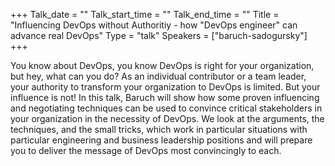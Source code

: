 +++
Talk_date = ""
Talk_start_time = ""
Talk_end_time = ""
Title = "Influencing DevOps without Authoritiy - how "DevOps engineer" can advance real DevOps"
Type = "talk"
Speakers = ["baruch-sadogursky"]
+++

You know about DevOps, you know DevOps is right for your organization, but hey, what can you do? As an individual contributor or a team leader, your authority to transform your organization to DevOps is limited. But your influence is not!
In this talk, Baruch will show how some proven influencing and negotiating techniques can be used to convince critical stakeholders in your organization in the necessity of DevOps.
We look at the arguments, the techniques, and the small tricks, which work in particular situations with particular engineering and business leadership positions and will prepare you to deliver the message of DevOps most convincingly to each.
